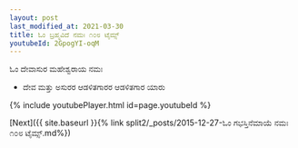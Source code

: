 ```yaml
---
layout: post
last_modified_at: 2021-03-30
title: ಓಂ ಬ್ರಹ್ಮವಿದೆ ನಮಃ ೧೦೮ ಟೈಮ್ಸ್
youtubeId: 2GpogYI-oqM
---
```

 
 
 ಓಂ ದೇವಾಸುರ ಮಹೇಶ್ವರಾಯ ನಮಃ  
 
 -  ದೇವ ಮತ್ತು ಅಸುರರ ಆಡಳಿತಗಾರರ ಆಡಳಿತಗಾರ ಯಾರು 
 
  
 
  
 
 
 
 
 
 


{% include youtubePlayer.html id=page.youtubeId %}
 
[Next]({{ site.baseurl }}{% link  split2/_posts/2015-12-27-ಓಂ ಗಭಸ್ತಿನೆಮಾಯೆ ನಮಃ ೧೦೮ ಟೈಮ್ಸ್.md%})
 
